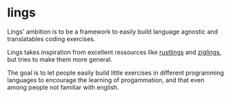 # lings
Lings' ambition is to be a framework to easily build language agnostic and translatables coding exercises.

Lings takes inspiration from excellent ressources like [rustlings](https://github.com/rust-lang/rustlings) and [ziglings](ziglings.org), but tries to make them more general.

The goal is to let people easily build little exercises in different programming languages to encourage the learning of progammation, and that even among people not familiar with english.